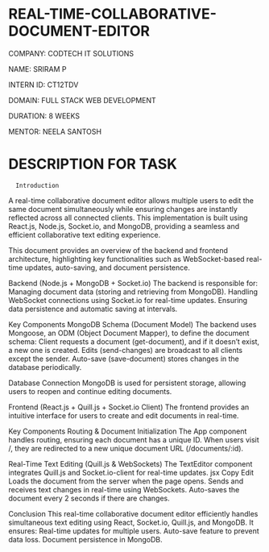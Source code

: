 # REAL-TIME-COLLABORATIVE-DOCUMENT-EDITOR

COMPANY: CODTECH IT SOLUTIONS

NAME: SRIRAM P

INTERN ID: CT12TDV

DOMAIN: FULL STACK WEB DEVELOPMENT

DURATION: 8 WEEKS

MENTOR: NEELA SANTOSH

# DESCRIPTION FOR TASK
      Introduction
A real-time collaborative document editor allows multiple users to edit the same document simultaneously while ensuring changes are instantly reflected across all connected clients. This implementation is built using React.js, Node.js, Socket.io, and MongoDB, providing a seamless and efficient collaborative text editing experience.

This document provides an overview of the backend and frontend architecture, highlighting key functionalities such as WebSocket-based real-time updates, auto-saving, and document persistence.

Backend (Node.js + MongoDB + Socket.io)
The backend is responsible for:
Managing document data (storing and retrieving from MongoDB).
Handling WebSocket connections using Socket.io for real-time updates.
Ensuring data persistence and automatic saving at intervals.

Key Components
MongoDB Schema (Document Model)
The backend uses Mongoose, an ODM (Object Document Mapper), to define the document schema:
Client requests a document (get-document), and if it doesn’t exist, a new one is created.
Edits (send-changes) are broadcast to all clients except the sender.
Auto-save (save-document) stores changes in the database periodically.

Database Connection
MongoDB is used for persistent storage, allowing users to reopen and continue editing documents.

Frontend (React.js + Quill.js + Socket.io Client)
The frontend provides an intuitive interface for users to create and edit documents in real-time.

Key Components
Routing & Document Initialization
The App component handles routing, ensuring each document has a unique ID.
When users visit /, they are redirected to a new unique document URL (/documents/:id).

Real-Time Text Editing (Quill.js & WebSockets)
The TextEditor component integrates Quill.js and Socket.io-client for real-time updates.
jsx
Copy
Edit
Loads the document from the server when the page opens.
Sends and receives text changes in real-time using WebSockets.
Auto-saves the document every 2 seconds if there are changes.

Conclusion
This real-time collaborative document editor efficiently handles simultaneous text editing using React, Socket.io, Quill.js, and MongoDB. It ensures:
 Real-time updates for multiple users.
 Auto-save feature to prevent data loss.
 Document persistence in MongoDB.
